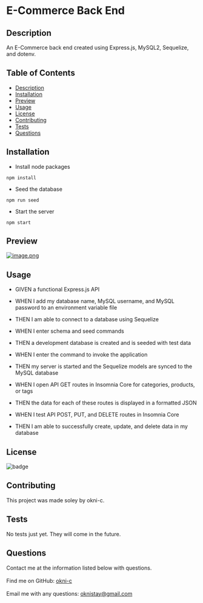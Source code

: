 
# E-Commerce Back End

## Description 
    
An E-Commerce back end created using Express.js, MySQL2, Sequelize, and dotenv.
    
## Table of Contents
    
* [Description](#description)
* [Installation](#installation)
* [Preview](#preview)
* [Usage](#usage)
* [License](#license)
* [Contributing](#contributing)
* [Tests](#tests)
* [Questions](#questions)
    
    
## Installation

- Install node packages
```
npm install
```
- Seed the database
```
npm run seed
```
- Start the server
```
npm start
```
    
## Preview 
    
[![image.png](https://i.postimg.cc/LswpJX5s/image.png)](https://postimg.cc/HJwKKTQG)


## Usage

- GIVEN a functional Express.js API

- WHEN I add my database name, MySQL username, and MySQL password to an environment variable file

- THEN I am able to connect to a database using Sequelize

- WHEN I enter schema and seed commands

- THEN a development database is created and is seeded with test data

- WHEN I enter the command to invoke the application

- THEN my server is started and the Sequelize models are synced to the MySQL database

- WHEN I open API GET routes in Insomnia Core for categories, products, or tags

- THEN the data for each of these routes is displayed in a formatted JSON

- WHEN I test API POST, PUT, and DELETE routes in Insomnia Core

- THEN I am able to successfully create, update, and delete data in my database
    
    
## License
    
![badge](https://img.shields.io/badge/license-Open-brightgreen)
    
    
## Contributing
    
This project was made soley by okni-c.


## Tests
    
No tests just yet. They will come in the future.


## Questions
Contact me at the information listed below with questions.<br />
<br />
Find me on GitHub: [okni-c](https://github.com/okni-c)<br />
<br />
Email me with any questions: oknistay@gmail.com<br /><br />
